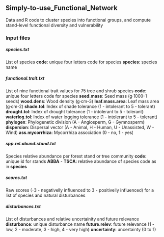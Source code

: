 ## Simply-to-use_Functional_Network
Data and R code to cluster species into functional groups, and compute stand-level functional diversity and vulnerability 

### Input files

##### species.txt
List of species
**code**: unique four letters code for species
**species**: species name

##### functional.trait.txt
List of nine functional trait values for 75 tree and shrub species
**code**: unique four letters code for species
**seed.mass**: Seed mass (g·1000-1 seeds)
**wood.dens**: Wood density (g·cm-3)
**leaf.mass.area**: Leaf mass area (g·cm-2)
**shade.tol**: Index of shade tolerance (1 - intolerant to 5 - tolerant)
**drought.tol**: Index of drought tolerance (1 - intolerant to 5 - tolerant)  
**waterlog.tol**: Index of water logging tolerance (1 - intolerant to 5 - tolerant)
**phylogen**: Phylogenetic division (A - Angiosperm, G - Gymnosperm)
**dispersion**: Dispersal vector (A - Animal, H - Human, U - Unassisted, W - Wind)
**ass.mycorrhiza**: Mycorrhiza association (0 - no, 1 - yes)

##### spp.rel.abund.stand.txt
Species relative abundance per forest stand or tree community
**code**: unique id for stands
**ABBA** - **TSCA**: relative abundance of species code as in **species**

##### scores.txt
Raw scores (-3 - negativelly influenced to 3 - positivelly influenced) for a list of species and natural disturbances

##### disturbances.txt
List of disturbances and relative uncertainity and future relevance
**disturbance**: unique disturbance name
**future.relev**: future relevance (1 - low, 2 - moderate, 3 - high, 4 - very high)
**uncertainty**: uncertainty (0 to 1)
